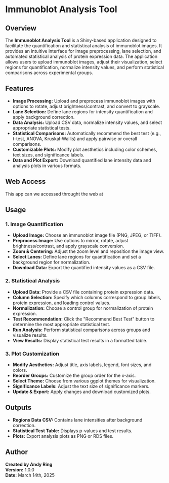 # Immunoblot Analysis Tool

## Overview
The **Immunoblot Analysis Tool** is a Shiny-based application designed to facilitate the quantification and statistical analysis of immunoblot images. It provides an intuitive interface for image preprocessing, lane selection, and automated statistical analysis of protein expression data. The application allows users to upload immunoblot images, adjust their visualization, select regions for quantification, normalize intensity values, and perform statistical comparisons across experimental groups.

## Features
- **Image Processing:** Upload and preprocess immunoblot images with options to rotate, adjust brightness/contrast, and convert to grayscale.
- **Lane Selection:** Define lane regions for intensity quantification and apply background correction.
- **Data Analysis:** Upload CSV data, normalize intensity values, and select appropriate statistical tests.
- **Statistical Comparisons:** Automatically recommend the best test (e.g., t-test, ANOVA, Kruskal-Wallis) and apply pairwise or overall comparisons.
- **Customizable Plots:** Modify plot aesthetics including color schemes, text sizes, and significance labels.
- **Data and Plot Export:** Download quantified lane intensity data and analysis plots in various formats.

## Web Access
This app can we accessed throught the web at 

## Usage
### 1. Image Quantification
- **Upload Image:** Choose an immunoblot image file (PNG, JPEG, or TIFF).
- **Preprocess Image:** Use options to mirror, rotate, adjust brightness/contrast, and apply grayscale conversion.
- **Zoom & Centering:** Adjust the zoom level and reposition the image view.
- **Select Lanes:** Define lane regions for quantification and set a background region for normalization.
- **Download Data:** Export the quantified intensity values as a CSV file.

### 2. Statistical Analysis
- **Upload Data:** Provide a CSV file containing protein expression data.
- **Column Selection:** Specify which columns correspond to group labels, protein expression, and loading control values.
- **Normalization:** Choose a control group for normalization of protein expression.
- **Test Recommendation:** Click the "Recommend Best Test" button to determine the most appropriate statistical test.
- **Run Analysis:** Perform statistical comparisons across groups and visualize results.
- **View Results:** Display statistical test results in a formatted table.

### 3. Plot Customization
- **Modify Aesthetics:** Adjust title, axis labels, legend, font sizes, and colors.
- **Reorder Groups:** Customize the group order for the x-axis.
- **Select Theme:** Choose from various ggplot themes for visualization.
- **Significance Labels:** Adjust the text size of significance markers.
- **Update & Export:** Apply changes and download customized plots.

## Outputs
- **Regions Data CSV:** Contains lane intensities after background correction.
- **Statistical Test Table:** Displays p-values and test results.
- **Plots:** Export analysis plots as PNG or RDS files.

## Author
**Created by Andy Ring**  
**Version:** 1.0.0  
**Date:** March 14th, 2025

